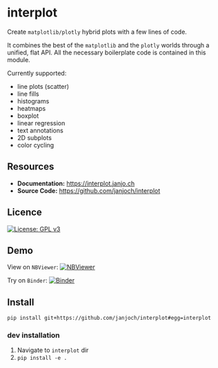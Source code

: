 # interplot
Create `matplotlib/plotly` hybrid plots with a few lines of code.

It combines the best of the `matplotlib` and the `plotly` worlds through
a unified, flat API.
All the necessary boilerplate code is contained in this module.

Currently supported:

- line plots (scatter)
- line fills
- histograms
- heatmaps
- boxplot
- linear regression
- text annotations
- 2D subplots
- color cycling


## Resources

- **Documentation:** https://interplot.janjo.ch
- **Source Code:** https://github.com/janjoch/interplot


## Licence
[![License: GPL v3](https://img.shields.io/badge/License-GPLv3-blue.svg)](https://www.gnu.org/licenses/gpl-3.0)


## Demo

View on `NBViewer`:
[![NBViewer](https://raw.githubusercontent.com/jupyter/design/master/logos/Badges/nbviewer_badge.svg)](https://nbviewer.org/github/janjoch/interplot/tree/main/demo/)


Try on `Binder`:
[![Binder](https://mybinder.org/badge_logo.svg)](https://mybinder.org/v2/gh/janjoch/interplot/HEAD)


## Install
```pip install git+https://github.com/janjoch/interplot#egg=interplot```


### dev installation
1. Navigate to `interplot` dir
2. ```pip install -e .```

